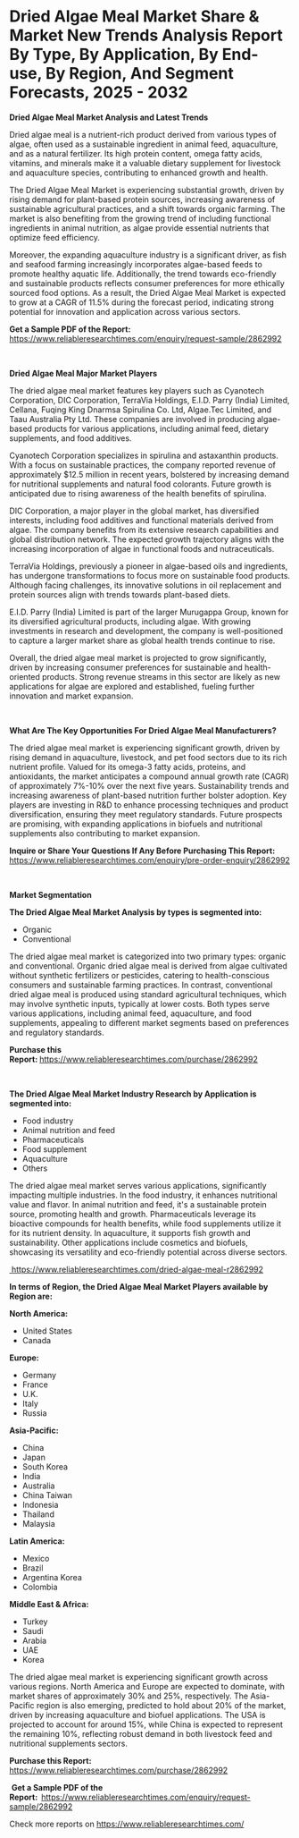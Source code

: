 <p><h1>Dried Algae Meal Market Share & Market New Trends Analysis Report By Type, By Application, By End-use, By Region, And Segment Forecasts, 2025 - 2032</h1></p><p><strong>Dried Algae Meal Market Analysis and Latest Trends</strong></p>
<p><p>Dried algae meal is a nutrient-rich product derived from various types of algae, often used as a sustainable ingredient in animal feed, aquaculture, and as a natural fertilizer. Its high protein content, omega fatty acids, vitamins, and minerals make it a valuable dietary supplement for livestock and aquaculture species, contributing to enhanced growth and health.</p><p>The Dried Algae Meal Market is experiencing substantial growth, driven by rising demand for plant-based protein sources, increasing awareness of sustainable agricultural practices, and a shift towards organic farming. The market is also benefiting from the growing trend of including functional ingredients in animal nutrition, as algae provide essential nutrients that optimize feed efficiency.</p><p>Moreover, the expanding aquaculture industry is a significant driver, as fish and seafood farming increasingly incorporates algae-based feeds to promote healthy aquatic life. Additionally, the trend towards eco-friendly and sustainable products reflects consumer preferences for more ethically sourced food options. As a result, the Dried Algae Meal Market is expected to grow at a CAGR of 11.5% during the forecast period, indicating strong potential for innovation and application across various sectors.</p></p>
<p><strong>Get a Sample PDF of the Report:&nbsp;</strong> <a href="https://www.reliableresearchtimes.com/enquiry/request-sample/2862992?utm_campaign=3346&utm_medium=2&utm_source=Github&utm_content=ia&utm_term=12032025&utm_id=dried-algae-meal">https://www.reliableresearchtimes.com/enquiry/request-sample/2862992</a></p>
<p>&nbsp;</p>
<p><strong>Dried Algae Meal Major Market Players</strong></p>
<p><p>The dried algae meal market features key players such as Cyanotech Corporation, DIC Corporation, TerraVia Holdings, E.I.D. Parry (India) Limited, Cellana, Fuqing King Dnarmsa Spirulina Co. Ltd, Algae.Tec Limited, and Taau Australia Pty Ltd. These companies are involved in producing algae-based products for various applications, including animal feed, dietary supplements, and food additives.</p><p>Cyanotech Corporation specializes in spirulina and astaxanthin products. With a focus on sustainable practices, the company reported revenue of approximately $12.5 million in recent years, bolstered by increasing demand for nutritional supplements and natural food colorants. Future growth is anticipated due to rising awareness of the health benefits of spirulina.</p><p>DIC Corporation, a major player in the global market, has diversified interests, including food additives and functional materials derived from algae. The company benefits from its extensive research capabilities and global distribution network. The expected growth trajectory aligns with the increasing incorporation of algae in functional foods and nutraceuticals.</p><p>TerraVia Holdings, previously a pioneer in algae-based oils and ingredients, has undergone transformations to focus more on sustainable food products. Although facing challenges, its innovative solutions in oil replacement and protein sources align with trends towards plant-based diets.</p><p>E.I.D. Parry (India) Limited is part of the larger Murugappa Group, known for its diversified agricultural products, including algae. With growing investments in research and development, the company is well-positioned to capture a larger market share as global health trends continue to rise.</p><p>Overall, the dried algae meal market is projected to grow significantly, driven by increasing consumer preferences for sustainable and health-oriented products. Strong revenue streams in this sector are likely as new applications for algae are explored and established, fueling further innovation and market expansion.</p></p>
<p>&nbsp;</p>
<p><strong>What Are The Key Opportunities For Dried Algae Meal Manufacturers?</strong></p>
<p><p>The dried algae meal market is experiencing significant growth, driven by rising demand in aquaculture, livestock, and pet food sectors due to its rich nutrient profile. Valued for its omega-3 fatty acids, proteins, and antioxidants, the market anticipates a compound annual growth rate (CAGR) of approximately 7%-10% over the next five years. Sustainability trends and increasing awareness of plant-based nutrition further bolster adoption. Key players are investing in R&D to enhance processing techniques and product diversification, ensuring they meet regulatory standards. Future prospects are promising, with expanding applications in biofuels and nutritional supplements also contributing to market expansion.</p></p>
<p><strong>Inquire or Share Your Questions If Any Before Purchasing This Report:</strong> <a href="https://www.reliableresearchtimes.com/enquiry/pre-order-enquiry/2862992?utm_campaign=3346&utm_medium=2&utm_source=Github&utm_content=ia&utm_term=12032025&utm_id=dried-algae-meal">https://www.reliableresearchtimes.com/enquiry/pre-order-enquiry/2862992</a></p>
<p>&nbsp;</p>
<p><strong>Market Segmentation</strong></p>
<p><strong>The Dried Algae Meal Market Analysis by types is segmented into:</strong></p>
<p><ul><li>Organic</li><li>Conventional</li></ul></p>
<p><p>The dried algae meal market is categorized into two primary types: organic and conventional. Organic dried algae meal is derived from algae cultivated without synthetic fertilizers or pesticides, catering to health-conscious consumers and sustainable farming practices. In contrast, conventional dried algae meal is produced using standard agricultural techniques, which may involve synthetic inputs, typically at lower costs. Both types serve various applications, including animal feed, aquaculture, and food supplements, appealing to different market segments based on preferences and regulatory standards.</p></p>
<p><strong>Purchase this Report:&nbsp;</strong><a href="https://www.reliableresearchtimes.com/purchase/2862992?utm_campaign=3346&utm_medium=2&utm_source=Github&utm_content=ia&utm_term=12032025&utm_id=dried-algae-meal">https://www.reliableresearchtimes.com/purchase/2862992</a></p>
<p>&nbsp;</p>
<p><strong>The Dried Algae Meal Market Industry Research by Application is segmented into:</strong></p>
<p><ul><li>Food industry</li><li>Animal nutrition and feed</li><li>Pharmaceuticals</li><li>Food supplement</li><li>Aquaculture</li><li>Others</li></ul></p>
<p><p>The dried algae meal market serves various applications, significantly impacting multiple industries. In the food industry, it enhances nutritional value and flavor. In animal nutrition and feed, it's a sustainable protein source, promoting health and growth. Pharmaceuticals leverage its bioactive compounds for health benefits, while food supplements utilize it for its nutrient density. In aquaculture, it supports fish growth and sustainability. Other applications include cosmetics and biofuels, showcasing its versatility and eco-friendly potential across diverse sectors.</p></p>
<p><a href="https://www.reliableresearchtimes.com/dried-algae-meal-r2862992?utm_campaign=3346&utm_medium=2&utm_source=Github&utm_content=ia&utm_term=12032025&utm_id=dried-algae-meal">&nbsp;https://www.reliableresearchtimes.com/dried-algae-meal-r2862992</a></p>
<p><strong>In terms of Region, the Dried Algae Meal Market Players available by Region are:</strong></p>
<p>
    <p> <strong> North America: </strong>
        <ul>
            <li>United States</li>
            <li>Canada</li>
        </ul>
        </p> 
    <p> <strong> Europe: </strong>
        <ul>
            <li>Germany</li>
            <li>France</li>
            <li>U.K.</li>
            <li>Italy</li>
            <li>Russia</li>
        </ul>
        </p> 
    <p> <strong> Asia-Pacific: </strong>
        <ul>
            <li>China</li>
            <li>Japan</li>
            <li>South Korea</li>
            <li>India</li>
            <li>Australia</li>
            <li>China Taiwan</li>
            <li>Indonesia</li>
            <li>Thailand</li>
            <li>Malaysia</li>
        </ul>
        </p> 
    <p> <strong> Latin America: </strong>
        <ul>
            <li>Mexico</li>
            <li>Brazil</li>
            <li>Argentina Korea</li>
            <li>Colombia</li>
        </ul>
        </p> 
    <p> <strong> Middle East & Africa: </strong>
        <ul>
            <li>Turkey</li>
            <li>Saudi</li>
            <li>Arabia</li>
            <li>UAE</li>
            <li>Korea</li>
        </ul>
    </p>
    </p>
<p><p>The dried algae meal market is experiencing significant growth across various regions. North America and Europe are expected to dominate, with market shares of approximately 30% and 25%, respectively. The Asia-Pacific region is also emerging, predicted to hold about 20% of the market, driven by increasing aquaculture and biofuel applications. The USA is projected to account for around 15%, while China is expected to represent the remaining 10%, reflecting robust demand in both livestock feed and nutritional supplements sectors.</p></p>
<p><strong>Purchase this Report: </strong><a href="https://www.reliableresearchtimes.com/purchase/2862992?utm_campaign=3346&utm_medium=2&utm_source=Github&utm_content=ia&utm_term=12032025&utm_id=dried-algae-meal">https://www.reliableresearchtimes.com/purchase/2862992</a></p>
<p>&nbsp;<strong>Get a Sample PDF of the Report:&nbsp;&nbsp;</strong><a href="https://www.reliableresearchtimes.com/enquiry/request-sample/2862992?utm_campaign=3346&utm_medium=2&utm_source=Github&utm_content=ia&utm_term=12032025&utm_id=dried-algae-meal">https://www.reliableresearchtimes.com/enquiry/request-sample/2862992</a></p>
<p><strong></strong></p>
<p>Check more reports on <a href="https://www.reliableresearchtimes.com/?utm_campaign=3346&utm_medium=2&utm_source=Github&utm_content=ia&utm_term=12032025&utm_id=dried-algae-meal">https://www.reliableresearchtimes.com/</a></p>